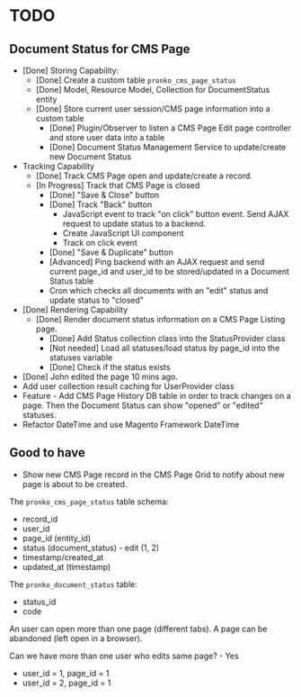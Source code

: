# TODO

## Document Status for CMS Page
* [Done] Storing Capability:
  * [Done] Create a custom table `pronko_cms_page_status`
  * [Done] Model, Resource Model, Collection for DocumentStatus entity
  * [Done] Store current user session/CMS page information into a custom table
    * [Done] Plugin/Observer to listen a CMS Page Edit page controller and store user data into a table
    * [Done] Document Status Management Service to update/create new Document Status
* Tracking Capability
  * [Done] Track CMS Page open and update/create a record.
  * [In Progress] Track that CMS Page is closed
    * [Done] "Save & Close" button 
    * [Done] Track "Back" button
      * JavaScript event to track "on click" button event. Send AJAX request to update status to a backend.
      * Create JavaScript UI component
      * Track on click event
    * [Done] "Save & Duplicate" button
    * [Advanced] Ping backend with an AJAX request and send current page_id and user_id to be stored/updated in a Document Status table
    * Cron which checks all documents with an "edit" status and update status to "closed"
* [Done] Rendering Capability
  * [Done] Render document status information on a CMS Page Listing page.
    * [Done] Add Status collection class into the StatusProvider class
    * [Not needed] Load all statuses/load status by page_id into the statuses variable
    * [Done] Check if the status exists
* [Done] John edited the page 10 mins ago.
* Add user collection result caching for UserProvider class 
* Feature - Add CMS Page History DB table in order to track changes on a page. Then the Document Status can show "opened" or "edited" statuses. 
* Refactor DateTime and use Magento Framework DateTime

## Good to have
* Show new CMS Page record in the CMS Page Grid to notify about new page is about to be created.

 
The `pronko_cms_page_status` table schema:
* record_id 
* user_id
* page_id (entity_id)
* status (document_status) - edit (1, 2)
* timestamp/created_at
* updated_at (timestamp)

The `pronko_document_status` table:
* status_id
* code

An user can open more than one page (different tabs).
A page can be abandoned (left open in a browser).

Can we have more than one user who edits same page? - Yes
 - user_id = 1, page_id = 1
 - user_id = 2, page_id = 1